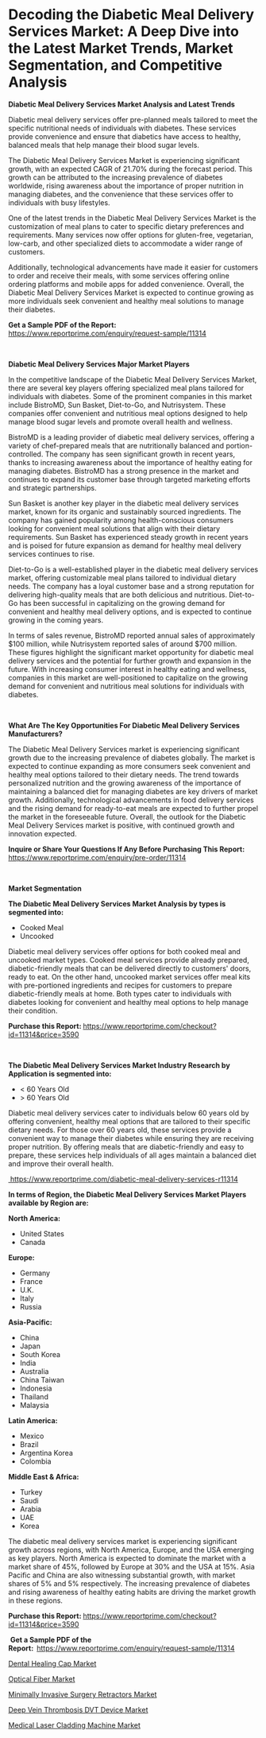 <p><h1>Decoding the Diabetic Meal Delivery Services Market: A Deep Dive into the Latest Market Trends, Market Segmentation, and Competitive Analysis</h1></p><p><strong>Diabetic Meal Delivery Services Market Analysis and Latest Trends</strong></p>
<p><p>Diabetic meal delivery services offer pre-planned meals tailored to meet the specific nutritional needs of individuals with diabetes. These services provide convenience and ensure that diabetics have access to healthy, balanced meals that help manage their blood sugar levels. </p><p>The Diabetic Meal Delivery Services Market is experiencing significant growth, with an expected CAGR of 21.70% during the forecast period. This growth can be attributed to the increasing prevalence of diabetes worldwide, rising awareness about the importance of proper nutrition in managing diabetes, and the convenience that these services offer to individuals with busy lifestyles.</p><p>One of the latest trends in the Diabetic Meal Delivery Services Market is the customization of meal plans to cater to specific dietary preferences and requirements. Many services now offer options for gluten-free, vegetarian, low-carb, and other specialized diets to accommodate a wider range of customers.</p><p>Additionally, technological advancements have made it easier for customers to order and receive their meals, with some services offering online ordering platforms and mobile apps for added convenience. Overall, the Diabetic Meal Delivery Services Market is expected to continue growing as more individuals seek convenient and healthy meal solutions to manage their diabetes.</p></p>
<p><strong>Get a Sample PDF of the Report:&nbsp;</strong> <a href="https://www.reportprime.com/enquiry/request-sample/11314">https://www.reportprime.com/enquiry/request-sample/11314</a></p>
<p>&nbsp;</p>
<p><strong>Diabetic Meal Delivery Services Major Market Players</strong></p>
<p><p>In the competitive landscape of the Diabetic Meal Delivery Services Market, there are several key players offering specialized meal plans tailored for individuals with diabetes. Some of the prominent companies in this market include BistroMD, Sun Basket, Diet-to-Go, and Nutrisystem. These companies offer convenient and nutritious meal options designed to help manage blood sugar levels and promote overall health and wellness.</p><p>BistroMD is a leading provider of diabetic meal delivery services, offering a variety of chef-prepared meals that are nutritionally balanced and portion-controlled. The company has seen significant growth in recent years, thanks to increasing awareness about the importance of healthy eating for managing diabetes. BistroMD has a strong presence in the market and continues to expand its customer base through targeted marketing efforts and strategic partnerships.</p><p>Sun Basket is another key player in the diabetic meal delivery services market, known for its organic and sustainably sourced ingredients. The company has gained popularity among health-conscious consumers looking for convenient meal solutions that align with their dietary requirements. Sun Basket has experienced steady growth in recent years and is poised for future expansion as demand for healthy meal delivery services continues to rise.</p><p>Diet-to-Go is a well-established player in the diabetic meal delivery services market, offering customizable meal plans tailored to individual dietary needs. The company has a loyal customer base and a strong reputation for delivering high-quality meals that are both delicious and nutritious. Diet-to-Go has been successful in capitalizing on the growing demand for convenient and healthy meal delivery options, and is expected to continue growing in the coming years.</p><p>In terms of sales revenue, BistroMD reported annual sales of approximately $100 million, while Nutrisystem reported sales of around $700 million. These figures highlight the significant market opportunity for diabetic meal delivery services and the potential for further growth and expansion in the future. With increasing consumer interest in healthy eating and wellness, companies in this market are well-positioned to capitalize on the growing demand for convenient and nutritious meal solutions for individuals with diabetes.</p></p>
<p>&nbsp;</p>
<p><strong>What Are The Key Opportunities For Diabetic Meal Delivery Services Manufacturers?</strong></p>
<p><p>The Diabetic Meal Delivery Services market is experiencing significant growth due to the increasing prevalence of diabetes globally. The market is expected to continue expanding as more consumers seek convenient and healthy meal options tailored to their dietary needs. The trend towards personalized nutrition and the growing awareness of the importance of maintaining a balanced diet for managing diabetes are key drivers of market growth. Additionally, technological advancements in food delivery services and the rising demand for ready-to-eat meals are expected to further propel the market in the foreseeable future. Overall, the outlook for the Diabetic Meal Delivery Services market is positive, with continued growth and innovation expected.</p></p>
<p><strong>Inquire or Share Your Questions If Any Before Purchasing This Report:</strong> <a href="https://www.reportprime.com/enquiry/pre-order/11314">https://www.reportprime.com/enquiry/pre-order/11314</a></p>
<p>&nbsp;</p>
<p><strong>Market Segmentation</strong></p>
<p><strong>The Diabetic Meal Delivery Services Market Analysis by types is segmented into:</strong></p>
<p><ul><li>Cooked Meal</li><li>Uncooked</li></ul></p>
<p><p>Diabetic meal delivery services offer options for both cooked meal and uncooked market types. Cooked meal services provide already prepared, diabetic-friendly meals that can be delivered directly to customers' doors, ready to eat. On the other hand, uncooked market services offer meal kits with pre-portioned ingredients and recipes for customers to prepare diabetic-friendly meals at home. Both types cater to individuals with diabetes looking for convenient and healthy meal options to help manage their condition.</p></p>
<p><strong>Purchase this Report:&nbsp;</strong><a href="https://www.reportprime.com/checkout?id=11314&price=3590">https://www.reportprime.com/checkout?id=11314&price=3590</a></p>
<p>&nbsp;</p>
<p><strong>The Diabetic Meal Delivery Services Market Industry Research by Application is segmented into:</strong></p>
<p><ul><li>< 60 Years Old</li><li>> 60 Years Old</li></ul></p>
<p><p>Diabetic meal delivery services cater to individuals below 60 years old by offering convenient, healthy meal options that are tailored to their specific dietary needs. For those over 60 years old, these services provide a convenient way to manage their diabetes while ensuring they are receiving proper nutrition. By offering meals that are diabetic-friendly and easy to prepare, these services help individuals of all ages maintain a balanced diet and improve their overall health.</p></p>
<p><a href="https://www.reportprime.com/diabetic-meal-delivery-services-r11314">&nbsp;https://www.reportprime.com/diabetic-meal-delivery-services-r11314</a></p>
<p><strong>In terms of Region, the Diabetic Meal Delivery Services Market Players available by Region are:</strong></p>
<p>
    <p> <strong> North America: </strong>
        <ul>
            <li>United States</li>
            <li>Canada</li>
        </ul>
        </p> 
    <p> <strong> Europe: </strong>
        <ul>
            <li>Germany</li>
            <li>France</li>
            <li>U.K.</li>
            <li>Italy</li>
            <li>Russia</li>
        </ul>
        </p> 
    <p> <strong> Asia-Pacific: </strong>
        <ul>
            <li>China</li>
            <li>Japan</li>
            <li>South Korea</li>
            <li>India</li>
            <li>Australia</li>
            <li>China Taiwan</li>
            <li>Indonesia</li>
            <li>Thailand</li>
            <li>Malaysia</li>
        </ul>
        </p> 
    <p> <strong> Latin America: </strong>
        <ul>
            <li>Mexico</li>
            <li>Brazil</li>
            <li>Argentina Korea</li>
            <li>Colombia</li>
        </ul>
        </p> 
    <p> <strong> Middle East & Africa: </strong>
        <ul>
            <li>Turkey</li>
            <li>Saudi</li>
            <li>Arabia</li>
            <li>UAE</li>
            <li>Korea</li>
        </ul>
    </p>
    </p>
<p><p>The diabetic meal delivery services market is experiencing significant growth across regions, with North America, Europe, and the USA emerging as key players. North America is expected to dominate the market with a market share of 45%, followed by Europe at 30% and the USA at 15%. Asia Pacific and China are also witnessing substantial growth, with market shares of 5% and 5% respectively. The increasing prevalence of diabetes and rising awareness of healthy eating habits are driving the market growth in these regions.</p></p>
<p><strong>Purchase this Report: </strong><a href="https://www.reportprime.com/checkout?id=11314&price=3590">https://www.reportprime.com/checkout?id=11314&price=3590</a></p>
<p>&nbsp;<strong>Get a Sample PDF of the Report:&nbsp;&nbsp;</strong><a href="https://www.reportprime.com/enquiry/request-sample/11314">https://www.reportprime.com/enquiry/request-sample/11314</a></p>
<p><strong></strong></p>
<p><p><a href="https://github.com/sydneyHaley871/Market-Research-Report-List-1/blob/main/dental-healing-cap-market.md">Dental Healing Cap Market</a></p><p><a href="https://github.com/widyafarer/Market-Research-Report-List-1/blob/main/optical-fiber-market.md">Optical Fiber Market</a></p><p><a href="https://medium.com/@ikeschumm18/global-minimally-invasive-surgery-retractors-market-size-and-market-trends-analysis-by-regional-7c0fe0221de2">Minimally Invasive Surgery Retractors Market</a></p><p><a href="https://medium.com/@daveblock38/global-deep-vein-thrombosis-dvt-device-market-share-and-growth-opportunities-and-market-size-34f42842b7a1">Deep Vein Thrombosis DVT Device Market</a></p><p><a href="https://medium.com/@kaitlynkristyfj13/global-medical-laser-cladding-machine-industry-research-report-competitive-landscape-market-size-bde550e65957">Medical Laser Cladding Machine Market</a></p></p>